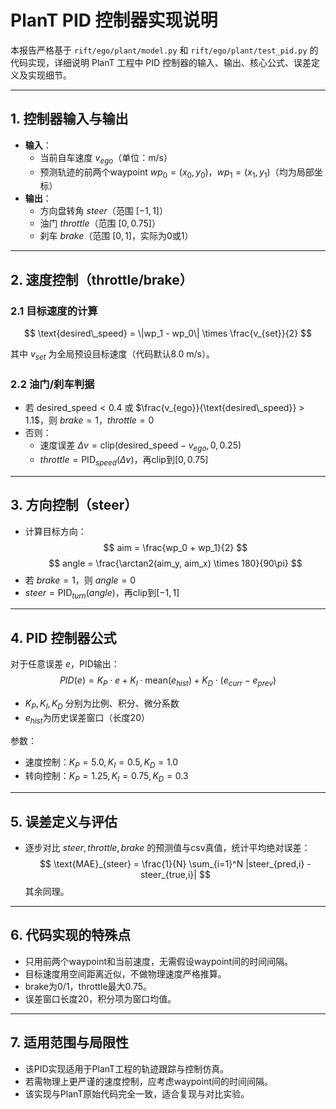 # PlanT PID 控制器实现说明

本报告严格基于 `rift/ego/plant/model.py` 和 `rift/ego/plant/test_pid.py` 的代码实现，详细说明 PlanT 工程中 PID 控制器的输入、输出、核心公式、误差定义及实现细节。

---

## 1. 控制器输入与输出

- **输入**：
  - 当前自车速度 $v_{ego}$（单位：m/s）
  - 预测轨迹的前两个waypoint $wp_0 = (x_0, y_0)$，$wp_1 = (x_1, y_1)$（均为局部坐标）
- **输出**：
  - 方向盘转角 $steer$（范围 $[-1, 1]$）
  - 油门 $throttle$（范围 $[0, 0.75]$）
  - 刹车 $brake$（范围 $[0, 1]$，实际为0或1）

---

## 2. 速度控制（throttle/brake）

### 2.1 目标速度的计算

$$
\text{desired\_speed} = \|wp_1 - wp_0\| \times \frac{v_{set}}{2}
$$

其中 $v_{set}$ 为全局预设目标速度（代码默认8.0 m/s）。

### 2.2 油门/刹车判据

- 若 $\text{desired\_speed} < 0.4$ 或 $\frac{v_{ego}}{\text{desired\_speed}} > 1.1$，则 $brake = 1$，$throttle = 0$
- 否则：
  - 速度误差 $\Delta v = \text{clip}(\text{desired\_speed} - v_{ego}, 0, 0.25)$
  - $throttle = \text{PID}_{speed}(\Delta v)$，再clip到$[0, 0.75]$

---

## 3. 方向控制（steer）

- 计算目标方向：
  $$
  aim = \frac{wp_0 + wp_1}{2}
  $$
  $$
  angle = \frac{\arctan2(aim_y, aim_x) \times 180}{90\pi}
  $$
- 若 $brake = 1$，则 $angle = 0$
- $steer = \text{PID}_{turn}(angle)$，再clip到$[-1, 1]$

---

## 4. PID 控制器公式

对于任意误差 $e$，PID输出：
$$
PID(e) = K_P \cdot e + K_I \cdot \text{mean}(e_{hist}) + K_D \cdot (e_{curr} - e_{prev})
$$
- $K_P, K_I, K_D$ 分别为比例、积分、微分系数
- $e_{hist}$为历史误差窗口（长度20）

参数：
- 速度控制：$K_P=5.0, K_I=0.5, K_D=1.0$
- 转向控制：$K_P=1.25, K_I=0.75, K_D=0.3$

---

## 5. 误差定义与评估

- 逐步对比 $steer, throttle, brake$ 的预测值与csv真值，统计平均绝对误差：
  $$
  \text{MAE}_{steer} = \frac{1}{N} \sum_{i=1}^N |steer_{pred,i} - steer_{true,i}|
  $$
  其余同理。

---

## 6. 代码实现的特殊点

- 只用前两个waypoint和当前速度，无需假设waypoint间的时间间隔。
- 目标速度用空间距离近似，不做物理速度严格推算。
- brake为0/1，throttle最大0.75。
- 误差窗口长度20，积分项为窗口均值。

---

## 7. 适用范围与局限性

- 该PID实现适用于PlanT工程的轨迹跟踪与控制仿真。
- 若需物理上更严谨的速度控制，应考虑waypoint间的时间间隔。
- 该实现与PlanT原始代码完全一致，适合复现与对比实验。 